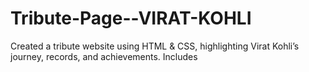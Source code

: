 # Tribute-Page--VIRAT-KOHLI
Created a tribute website using HTML &amp; CSS, highlighting Virat Kohli’s journey, records, and achievements. Includes
